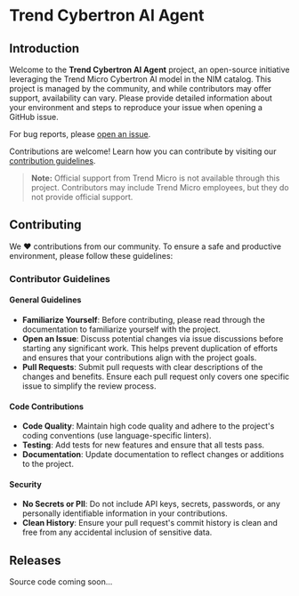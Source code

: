 # Trend Cybertron AI Agent

## Introduction

Welcome to the **Trend Cybertron AI Agent** project, an open-source initiative leveraging the Trend Micro Cybertron AI model in the NIM catalog. This project is managed by the community, and while contributors may offer support, availability can vary. Please provide detailed information about your environment and steps to reproduce your issue when opening a GitHub issue.

For bug reports, please [open an issue](https://github.com/trendmicro/Trend-Cybertron-AI-Agent/issues/new/choose).

Contributions are welcome! Learn how you can contribute by visiting our [contribution guidelines](https://github.com/trendmicro/Trend-Cybertron-AI-Agent?tab=readme-ov-file#contributing).

> **Note:** Official support from Trend Micro is not available through this project. Contributors may include Trend Micro employees, but they do not provide official support.

## Contributing

We :heart: contributions from our community. To ensure a safe and productive environment, please follow these guidelines:

### Contributor Guidelines

#### General Guidelines
- **Familiarize Yourself**: Before contributing, please read through the documentation to familiarize yourself with the project.
- **Open an Issue**: Discuss potential changes via issue discussions before starting any significant work. This helps prevent duplication of efforts and ensures that your contributions align with the project goals.
- **Pull Requests**: Submit pull requests with clear descriptions of the changes and benefits. Ensure each pull request only covers one specific issue to simplify the review process.

#### Code Contributions
- **Code Quality**: Maintain high code quality and adhere to the project's coding conventions (use language-specific linters).
- **Testing**: Add tests for new features and ensure that all tests pass.
- **Documentation**: Update documentation to reflect changes or additions to the project.

#### Security
- **No Secrets or PII**: Do not include API keys, secrets, passwords, or any personally identifiable information in your contributions.
- **Clean History**: Ensure your pull request's commit history is clean and free from any accidental inclusion of sensitive data.

## Releases

Source code coming soon...

